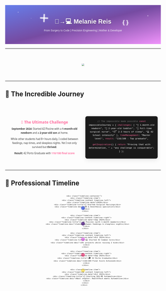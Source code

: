 <svg width="100%" height="300" viewBox="0 0 1200 300" xmlns="http://www.w3.org/2000/svg">
  <defs>
    <linearGradient id="heroGradient" x1="0%" y1="0%" x2="100%" y2="100%">
      <stop offset="0%" style="stop-color:#667eea;stop-opacity:1" />
      <stop offset="50%" style="stop-color:#764ba2;stop-opacity:1" />
      <stop offset="100%" style="stop-color:#f093fb;stop-opacity:1" />
    </linearGradient>
    <filter id="glow">
      <feGaussianBlur stdDeviation="4" result="coloredBlur"/>
      <feMerge>
        <feMergeNode in="coloredBlur"/>
        <feMergeNode in="SourceGraphic"/>
      </feMerge>
    </filter>
  </defs>
  
  <!-- Animated background -->
  <rect width="100%" height="100%" fill="url(#heroGradient)"/>
  
  <!-- Floating particles -->
  <circle cx="100" cy="50" r="3" fill="white" opacity="0.6">
    <animate attributeName="cy" values="50;250;50" dur="4s" repeatCount="indefinite"/>
  </circle>
  <circle cx="200" cy="100" r="2" fill="white" opacity="0.4">
    <animate attributeName="cy" values="100;200;100" dur="6s" repeatCount="indefinite"/>
  </circle>
  <circle cx="1100" cy="80" r="4" fill="white" opacity="0.5">
    <animate attributeName="cy" values="80;220;80" dur="5s" repeatCount="indefinite"/>
  </circle>
  
  <!-- Medical cross morphing to code brackets -->
  <g transform="translate(300, 100)">
    <rect x="-30" y="-5" width="60" height="10" fill="white" opacity="0.8" filter="url(#glow)">
      <animateTransform attributeName="transform" type="rotate" values="0;360" dur="8s" repeatCount="indefinite"/>
    </rect>
    <rect x="-5" y="-30" width="10" height="60" fill="white" opacity="0.8" filter="url(#glow)">
      <animateTransform attributeName="transform" type="rotate" values="0;360" dur="8s" repeatCount="indefinite"/>
    </rect>
  </g>
  
  <!-- Code brackets -->
  <g transform="translate(900, 150)">
    <text x="0" y="0" fill="white" font-size="40" font-family="monospace" filter="url(#glow)">{</text>
    <text x="30" y="0" fill="white" font-size="40" font-family="monospace" filter="url(#glow)">}</text>
    <animateTransform attributeName="transform" type="translate" values="900,150;920,150;900,150" dur="3s" repeatCount="indefinite"/>
  </g>
  
  <foreignObject width="100%" height="100%">
    <div xmlns="http://www.w3.org/1999/xhtml" style="display: flex; align-items: center; justify-content: center; height: 100%; flex-direction: column;">
      <style>
        @media (max-width: 768px) {
          .hero-title { font-size: 28px !important; }
          .hero-subtitle { font-size: 16px !important; }
        }
        @media (min-width: 769px) {
          .hero-title { font-size: 48px !important; }
          .hero-subtitle { font-size: 20px !important; }
        }
      </style>
      <h1 class="hero-title" style="color: white; font-family: 'Arial', sans-serif; font-weight: bold; margin: 0; text-shadow: 2px 2px 4px rgba(0,0,0,0.3); text-align: center;">
        🔬→💻 Melanie Reis
      </h1>
      <p class="hero-subtitle" style="color: rgba(255,255,255,0.9); font-family: 'Arial', sans-serif; margin: 10px 0 0 0; text-align: center;">
        From Surgery to Code | Precision Engineering | Mother & Developer
      </p>
    </div>
  </foreignObject>
</svg>

---

<div align="center">

<!-- Responsive typing animation -->
<svg width="100%" height="150" viewBox="0 0 1000 150" xmlns="http://www.w3.org/2000/svg">
  <foreignObject width="100%" height="100%">
    <div xmlns="http://www.w3.org/1999/xhtml" style="display: flex; align-items: center; justify-content: center; height: 100%;">
      <img src="https://readme-typing-svg.demolab.com/?lines=🩺+5+Years+Surgical+Nurse;💻+42+Porto+Graduate+-+110/100+Score;👶+Coded+with+1-month-old+newborn;🎯+Zero-error+mindset;🚀+Starting+SEA:ME+October+2025&font=JetBrains+Mono&size=22&duration=2500&pause=800&color=FF6B9D&center=true&vCenter=true&width=900&height=120" style="max-width: 100%; height: auto;" />
    </div>
  </foreignObject>
</svg>

</div>

---

## 🌟 The Incredible Journey

<div align="center">

<svg width="100%" height="400" viewBox="0 0 1000 400" xmlns="http://www.w3.org/2000/svg">
  <foreignObject width="100%" height="100%">
    <div xmlns="http://www.w3.org/1999/xhtml" style="padding: 20px;">
      <style>
        .journey-container {
          display: grid;
          grid-template-columns: 1fr 1fr;
          gap: 30px;
          height: 100%;
          align-items: center;
        }
        @media (max-width: 768px) {
          .journey-container {
            grid-template-columns: 1fr;
            gap: 20px;
          }
        }
        .journey-text {
          font-family: 'Segoe UI', Tahoma, Geneva, Verdana, sans-serif;
          color: #333;
        }
        .code-block {
          background: #1a1a1a;
          color: #ffffff;
          padding: 20px;
          border-radius: 12px;
          font-family: 'JetBrains Mono', monospace;
          font-size: 14px;
          line-height: 1.6;
          box-shadow: 0 8px 32px rgba(0,0,0,0.1);
          border: 1px solid #333;
        }
        .highlight { color: #FF6B9D; }
        .comment { color: #7C7C7C; }
        @media (max-width: 768px) {
          .code-block { font-size: 12px; padding: 15px; }
        }
      </style>
      <div class="journey-container">
        <div class="journey-text">
          <h3 style="color: #FF6B9D; font-size: 24px; margin: 0 0 15px 0;">🤱 The Ultimate Challenge</h3>
          <p style="margin: 0 0 15px 0; font-size: 16px; line-height: 1.6;">
            <strong>September 2024:</strong> Started 42 Piscine with a <strong>1-month-old newborn</strong> and a <strong>2-year-old son</strong> at home.
          </p>
          <p style="margin: 0 0 15px 0; font-size: 16px; line-height: 1.6;">
            While other students had 8+ hours daily, I coded between feedings, nap times, and sleepless nights. Yet I not only survived but <strong>thrived</strong>.
          </p>
          <p style="margin: 0; font-size: 16px; line-height: 1.6;">
            <strong>Result:</strong> 42 Porto Graduate with <span style="color: #FF6B9D; font-weight: bold;">110/100 final score</span>
          </p>
        </div>
        <div class="code-block">
<span class="comment">// The impossible made possible</span>
<span class="highlight">const</span> impossibleJourney = {
  <span class="highlight">challenges</span>: [
    "👶 1-month-old newborn",
    "🧒 2-year-old toddler",
    "🏥 Full-time surgical nurse", 
    "😴 2-3 hours of sleep",
    "💻 42 School intensity"
  ],
  <span class="highlight">timeManagement</span>: "Master level",
  <span class="highlight">result</span>: "110/100 - Top graduate",
  
  <span class="highlight">getInspiration</span>() {
    <span class="highlight">return</span> "Proving that with determination, " +
           "any challenge is conquerable";
  }
};
        </div>
      </div>
    </div>
  </foreignObject>
</svg>

</div>

---

## 🎯 Professional Timeline

<div align="center">

<svg width="100%" height="600" viewBox="0 0 1000 600" xmlns="http://www.w3.org/2000/svg">
  <defs>
    <linearGradient id="timelineGradient" x1="0%" y1="0%" x2="0%" y2="100%">
      <stop offset="0%" style="stop-color:#667eea;stop-opacity:1" />
      <stop offset="100%" style="stop-color:#764ba2;stop-opacity:1" />
    </linearGradient>
  </defs>
  
  <!-- Timeline line -->
  <line x1="500" y1="50" x2="500" y2="550" stroke="url(#timelineGradient)" stroke-width="4"/>
  
  <!-- Timeline dots -->
  <circle cx="500" cy="100" r="12" fill="#667eea"/>
  <circle cx="500" cy="200" r="12" fill="#764ba2"/>
  <circle cx="500" cy="300" r="12" fill="#f093fb"/>
  <circle cx="500" cy="400" r="12" fill="#FF6B9D"/>
  <circle cx="500" cy="500" r="12" fill="#FEE77A"/>
  
  <foreignObject width="100%" height="100%">
    <div xmlns="http://www.w3.org/1999/xhtml" style="font-family: 'Segoe UI', sans-serif;">
      <style>
        .timeline-container {
          display: grid;
          grid-template-rows: repeat(5, 1fr);
          height: 600px;
          padding: 0 50px;
        }
        .timeline-item {
          display: flex;
          align-items: center;
          height: 100px;
        }
        .timeline-content {
          flex: 1;
          padding: 0 30px;
        }
        .timeline-left {
          text-align: right;
          padding-right: 50px;
        }
        .timeline-right {
          text-align: left;
          padding-left: 50px;
        }
        .timeline-date {
          font-weight: bold;
          color: #667eea;
          font-size: 18px;
        }
        .timeline-title {
          font-size: 16px;
          color: #333;
          margin: 5px 0;
        }
        .timeline-desc {
          font-size: 14px;
          color: #666;
          margin: 0;
        }
        @media (max-width: 768px) {
          .timeline-container { padding: 0 20px; }
          .timeline-content { padding: 0 15px; }
          .timeline-left, .timeline-right { 
            text-align: center; 
            padding: 0 10px;
          }
          .timeline-date { font-size: 16px; }
          .timeline-title { font-size: 14px; }
          .timeline-desc { font-size: 12px; }
        }
      </style>
      
      <div class="timeline-container">
        <div class="timeline-item">
          <div class="timeline-content timeline-left">
            <div class="timeline-date">2020</div>
            <div class="timeline-title">🏥 Started Surgical Nursing</div>
            <div class="timeline-desc">OR & Anesthesia specialist</div>
          </div>
        </div>
        
        <div class="timeline-item">
          <div class="timeline-content timeline-right">
            <div class="timeline-date">Sep 2024</div>
            <div class="timeline-title">👶 42 Piscine (with 1-month newborn)</div>
            <div class="timeline-desc">Coding between feedings & sleepless nights</div>
          </div>
        </div>
        
        <div class="timeline-item">
          <div class="timeline-content timeline-left">
            <div class="timeline-date">Oct 2024</div>
            <div class="timeline-title">💻 Started 42 Common Core</div>
            <div class="timeline-desc">20+ projects while raising 2 kids</div>
          </div>
        </div>
        
        <div class="timeline-item">
          <div class="timeline-content timeline-right">
            <div class="timeline-date">Sep 2025</div>
            <div class="timeline-title">🎓 42 Porto Graduate</div>
            <div class="timeline-desc">110/100 Final Score Achieved</div>
          </div>
        </div>
        
        <div class="timeline-item">
          <div class="timeline-content timeline-left">
            <div class="timeline-date">Oct 2025</div>
            <div class="timeline-title">🚀 Starting SEA:ME Automotive</div>
            <div class="timeline-desc">Next chapter: HealthTech meets Automotive</div>
          </div>
        </div>
      </div>
    </div>
  </foreignObject>
</svg>

</div>

---

## 💻 42 Porto Hall of Fame

<div align="center">

<svg width="100%" height="500" viewBox="0 0 1000 500" xmlns="http://www.w3.org/2000/svg">
  <foreignObject width="100%" height="100%">
    <div xmlns="http://www.w3.org/1999/xhtml">
      <style>
        .projects-grid {
          display: grid;
          grid-template-columns: repeat(auto-fit, minmax(280px, 1fr));
          gap: 20px;
          padding: 20px;
          font-family: 'Segoe UI', sans-serif;
        }
        .project-card {
          background: linear-gradient(135deg, #667eea 0%, #764ba2 100%);
          border-radius: 16px;
          padding: 24px;
          color: white;
          text-align: center;
          box-shadow: 0 10px 30px rgba(102, 126, 234, 0.3);
          transition: transform 0.3s ease;
          position: relative;
          overflow: hidden;
        }
        .project-card::before {
          content: '';
          position: absolute;
          top: -50%;
          left: -50%;
          width: 200%;
          height: 200%;
          background: linear-gradient(45deg, transparent, rgba(255,255,255,0.1), transparent);
          transform: rotate(45deg);
          transition: all 0.5s;
          opacity: 0;
        }
        .project-card:hover::before {
          opacity: 1;
          animation: shine 0.5s ease-in-out;
        }
        @keyframes shine {
          0% { transform: translateX(-100%) translateY(-100%) rotate(45deg); }
          100% { transform: translateX(100%) translateY(100%) rotate(45deg); }
        }
        .project-title {
          font-size: 18px;
          font-weight: bold;
          margin: 0 0 8px 0;
        }
        .project-score {
          font-size: 24px;
          font-weight: 900;
          color: #FEE77A;
          margin: 8px 0;
        }
        .project-desc {
          font-size: 13px;
          opacity: 0.9;
          margin: 0;
        }
        .featured-projects {
          grid-column: 1 / -1;
          display: grid;
          grid-template-columns: repeat(auto-fit, minmax(300px, 1fr));
          gap: 20px;
          margin-bottom: 20px;
        }
        .featured-card {
          background: linear-gradient(135deg, #f093fb 0%, #f5576c 100%);
          border-radius: 16px;
          padding: 24px;
          color: white;
        }
        @media (max-width: 768px) {
          .projects-grid { 
            grid-template-columns: 1fr; 
            padding: 10px;
          }
          .project-card { padding: 16px; }
          .featured-projects { grid-template-columns: 1fr; }
        }
      </style>
      
      <div class="projects-grid">
        <!-- Featured Projects -->
        <div class="featured-projects">
          <div class="featured-card">
            <h3 class="project-title">🎮 cub3D - 3D Engine</h3>
            <div class="project-score">125/100</div>
            <p class="project-desc">Built complete 3D raycasting engine in C with MLX graphics</p>
          </div>
          <div class="featured-card">
            <h3 class="project-title">🌐 ft_transcendence</h3>
            <div class="project-score">110/100</div>
            <p class="project-desc">Full-stack real-time multiplayer Pong with WebSockets</p>
          </div>
        </div>
        
        <!-- Other Projects -->
        <div class="project-card">
          <h4 class="project-title">⚡ webserv</h4>
          <div class="project-score">100/100</div>
          <p class="project-desc">HTTP Server from scratch</p>
        </div>
        
        <div class="project-card">
          <h4 class="project-title">🐚 minishell</h4>
          <div class="project-score">99/100</div>
          <p class="project-desc">Bash implementation</p>
        </div>
        
        <div class="project-card">
          <h4 class="project-title">📖 get_next_line</h4>
          <div class="project-score">125/100</div>
          <p class="project-desc">File reading function</p>
        </div>
        
        <div class="project-card">
          <h4 class="project-title">🎯 so_long</h4>
          <div class="project-score">115/100</div>
          <p class="project-desc">2D Game Engine</p>
        </div>
      </div>
    </div>
  </foreignObject>
</svg>

</div>

---

## 🛠️ Technical Mastery

<div align="center">

<svg width="100%" height="400" viewBox="0 0 1000 400" xmlns="http://www.w3.org/2000/svg">
  <foreignObject width="100%" height="100%">
    <div xmlns="http://www.w3.org/1999/xhtml">
      <style>
        .skills-container {
          display: grid;
          grid-template-columns: repeat(2, 1fr);
          gap: 40px;
          padding: 30px;
          font-family: 'Segoe UI', sans-serif;
          height: 100%;
        }
        .skill-section {
          display: flex;
          flex-direction: column;
          justify-content: center;
        }
        .skills-icons {
          display: flex;
          flex-wrap: wrap;
          gap: 15px;
          justify-content: center;
          margin: 20px 0;
        }
        .skill-icon {
          width: 60px;
          height: 60px;
          background: linear-gradient(135deg, #667eea, #764ba2);
          border-radius: 12px;
          display: flex;
          align-items: center;
          justify-content: center;
          color: white;
          font-size: 24px;
          box-shadow: 0 8px 20px rgba(102, 126, 234, 0.3);
          transition: transform 0.3s ease;
        }
        .skill-icon:hover {
          transform: translateY(-5px) scale(1.1);
        }
        .code-showcase {
          background: #1a1a1a;
          border-radius: 12px;
          padding: 20px;
          color: #ffffff;
          font-family: 'JetBrains Mono', monospace;
          font-size: 13px;
          line-height: 1.5;
          box-shadow: 0 8px 32px rgba(0,0,0,0.2);
        }
        .keyword { color: #FF6B9D; }
        .string { color: #A8E6CF; }
        .comment { color: #7C7C7C; }
        .number { color: #FFB347; }
        
        @media (max-width: 768px) {
          .skills-container {
            grid-template-columns: 1fr;
            gap: 20px;
            padding: 15px;
          }
          .skill-icon {
            width: 50px;
            height: 50px;
            font-size: 20px;
          }
          .code-showcase {
            font-size: 11px;
            padding: 15px;
          }
        }
      </style>
      
      <div class="skills-container">
        <div class="skill-section">
          <h3 style="text-align: center; color: #333; margin: 0 0 20px 0;">🚀 Core Technologies</h3>
          <div class="skills-icons">
            <div class="skill-icon" title="C/C++">⚙️</div>
            <div class="skill-icon" title="JavaScript">🟨</div>
            <div class="skill-icon" title="TypeScript">🔷</div>
            <div class="skill-icon" title="React">⚛️</div>
            <div class="skill-icon" title="Node.js">💚</div>
            <div class="skill-icon" title="Docker">🐳</div>
            <div class="skill-icon" title="PostgreSQL">🐘</div>
            <div class="skill-icon" title="Linux">🐧</div>
          </div>
        </div>
        
        <div class="skill-section">
          <div class="code-showcase">
<span class="comment">// Unique skill combination</span>
<span class="keyword">class</span> <span class="string">SurgicalDeveloper</span> {
  <span class="keyword">constructor</span>() {
    <span class="keyword">this</span>.background = <span class="string">"5 years surgery"</span>;
    <span class="keyword">this</span>.mindset = <span class="string">"zero-error tolerance"</span>;
    <span class="keyword">this</span>.experience = <span class="number">500</span> + surgeries;
    <span class="keyword">this</span>.coding = <span class="string">"42 Porto Graduate"</span>;
  }
  
  <span class="keyword">solve</span>(problem) {
    <span class="comment">// Apply surgical precision to code</span>
    <span class="keyword">return</span> <span class="keyword">this</span>.preciseProblemSolving(
      problem, 
      <span class="keyword">this</span>.lifeOrDeathAttention
    );
  }
  
  <span class="keyword">getUniqueValue</span>() {
    <span class="keyword">return</span> <span class="string">"Healthcare precision + Tech innovation"</span>;
  }
}
          </div>
        </div>
      </div>
    </div>
  </foreignObject>
</svg>

</div>

---

## 📊 Real-Time GitHub Analytics

<div align="center">

<svg width="100%" height="600" viewBox="0 0 1000 600" xmlns="http://www.w3.org/2000/svg">
  <foreignObject width="100%" height="100%">
    <div xmlns="http://www.w3.org/1999/xhtml">
      <style>
        .stats-container {
          display: grid;
          grid-template-columns: 1fr 1fr;
          gap: 20px;
          padding: 20px;
          height: 100%;
        }
        .stats-row {
          display: grid;
          grid-template-columns: 1fr;
          gap: 20px;
        }
        .stats-wide {
          grid-column: 1 / -1;
          display: flex;
          justify-content: center;
        }
        .stat-card {
          background: linear-gradient(135deg, #667eea, #764ba2);
          border-radius: 16px;
          padding: 16px;
          display: flex;
          align-items: center;
          justify-content: center;
          min-height: 200px;
          box-shadow: 0 10px 30px rgba(102, 126, 234, 0.2);
        }
        .stat-card img {
          max-width: 100%;
          height: auto;
          border-radius: 8px;
        }
        @media (max-width: 768px) {
          .stats-container {
            grid-template-columns: 1fr;
            gap: 15px;
            padding: 10px;
          }
          .stat-card {
            min-height: 180px;
            padding: 12px;
          }
        }
      </style>
      
      <div class="stats-container">
        <div class="stat-card">
          <img src="https://github-readme-stats.vercel.app/api?username=melaniereis&show_icons=true&theme=tokyonight&hide_border=true&bg_color=0D1117&title_color=FF6B9D&icon_color=FEE77A&text_color=FFFFFF" alt="GitHub Stats" />
        </div>
        
        <div class="stat-card">
          <img src="https://github-readme-streak-stats.herokuapp.com/?user=melaniereis&theme=tokyonight&hide_border=true&background=0D1117&stroke=FF6B9D&ring=FEE77A&fire=FF6B9D&currStreakLabel=FEE77A" alt="GitHub Streak" />
        </div>
        
        <div class="stats-wide">
          <div class="stat-card" style="width: 70%;">
            <img src="https://github-readme-stats.vercel.app/api/top-langs/?username=melaniereis&layout=compact&theme=tokyonight&hide_border=true&bg_color=0D1117&title_color=FF6B9D&text_color=FFFFFF" alt="Top Languages" />
          </div>
        </div>
        
        <div class="stats-wide">
          <div class="stat-card" style="width: 80%;">
            <img src="https://github-readme-activity-graph.vercel.app/graph?username=melaniereis&bg_color=0d1117&color=FF6B9D&line=FEE77A&point=FFFFFF&area=true&hide_border=true&custom_title=Coding%20Journey%20-%20From%20Healthcare%20to%20Code" alt="Activity Graph" />
          </div>
        </div>
      </div>
    </div>
  </foreignObject>
</svg>

</div>

---

## 🚀 Next Chapter: SEA:ME Automotive

<div align="center">

<svg width="100%" height="350" viewBox="0 0 1000 350" xmlns="http://www.w3.org/2000/svg">
  <defs>
    <linearGradient id="futureGradient" x1="0%" y1="0%" x2="100%" y2="100%">
      <stop offset="0%" style="stop-color:#f093fb;stop-opacity:1" />
      <stop offset="100%" style="stop-color:#f5576c;stop-opacity:1" />
    </linearGradient>
  </defs>
  
  <rect width="100%" height="100%" fill="url(#futureGradient)" rx="20"/>
  
  <foreignObject width="100%" height="100%">
    <div xmlns="http://www.w3.org/1999/xhtml" style="color: white; padding: 30px; font-family: 'Segoe UI', sans-serif;">
      <style>
        .future-container {
          display: grid;
          grid-template-columns: 1fr 2fr;
          gap: 30px;
          height: 100%;
          align-items: center;
        }
        .future-icon {
          font-size: 120px;
          text-align: center;
          line-height: 1;
        }
        .future-content h2 {
          margin: 0 0 20px 0;
          font-size: 28px;
          font-weight: 700;
        }
        .future-grid {
          display: grid;
          grid-template-columns: repeat(2, 1fr);
          gap: 15px;
          margin: 20px 0;
        }
        .future-item {
          background: rgba(255,255,255,0.1);
          padding: 15px;
          border-radius: 8px;
          text-align: center;
          font-size: 14px;
        }
        .future-item strong {
          display: block;
          font-size: 16px;
          margin-bottom: 5px;
        }
        @media (max-width: 768px) {
          .future-container {
            grid-template-columns: 1fr;
            gap: 20px;
            text-align: center;
          }
          .future-icon { font-size: 80px; }
          .future-content h2 { font-size: 24px; }
          .future-grid { grid-template-columns: 1fr; }
        }
      </style>
      
      <div class="future-container">
        <div class="future-icon">🚗💻</div>
        <div class="future-content">
          <h2>Starting October 2025</h2>
          <p style="font-size: 16px; margin: 0 0 20px 0;">
            Bridging my healthcare precision with automotive innovation at SEA:ME program.
          </p>
          
          <div class="future-grid">
            <div class="future-item">
              <strong>🩺 HealthTech Integration</strong>
              In-vehicle health monitoring systems
            </div>
            <div class="future-item">
              <strong>🚨 Emergency Response</strong>
              Life-saving automotive technology
            </div>
            <div class="future-item">
              <strong>🧠 Driver Wellness</strong>
              Real-time health analytics
            </div>
            <div class="future-item">
              <strong>⚡ Safety-Critical</strong>
              Zero-error automotive software
            </div>
          </div>
          
          <p style="font-size: 14px; margin: 20px 0 0 0; opacity: 0.9;">
            <em>"Applying surgical precision to automotive safety - where every line of code can save lives."</em>
          </p>
        </div>
      </div>
    </div>
  </foreignObject>
</svg>

</div>

---

## 🤝 Connect & Collaborate

<div align="center">

<svg width="100%" height="200" viewBox="0 0 1000 200" xmlns="http://www.w3.org/2000/svg">
  <foreignObject width="100%" height="100%">
    <div xmlns="http://www.w3.org/1999/xhtml">
      <style>
        .connect-container {
          display: flex;
          justify-content: center;
          align-items: center;
          height: 100%;
          gap: 30px;
          flex-wrap: wrap;
          padding: 20px;
          font-family: 'Segoe UI', sans-serif;
        }
        .connect-button {
          display: inline-flex;
          align-items: center;
          gap: 10px;
          background: linear-gradient(135deg, #667eea, #764ba2);
          color: white;
          text-decoration: none;
          padding: 12px 24px;
          border-radius: 50px;
          font-weight: 600;
          font-size: 14px;
          box-shadow: 0 8px 25px rgba(102, 126, 234, 0.3);
          transition: all 0.3s ease;
          border: 2px solid transparent;
        }
        .connect-button:hover {
          transform: translateY(-3px);
          box-shadow: 0 12px 35px rgba(102, 126, 234, 0.4);
          border-color: rgba(255,255,255,0.3);
        }
        .location-info {
          text-align: center;
          color: #333;
          margin-top: 20px;
        }
        @media (max-width: 768px) {
          .connect-container {
            flex-direction: column;
            gap: 15px;
          }
          .connect-button {
            width: 250px;
            justify-content: center;
          }
        }
      </style>
      
      <div class="connect-container">
        <a href="https://www.linkedin.com/in/melanie-ferraz-reis-622229a5" class="connect-button">
          💼 LinkedIn
        </a>
        <a href="mailto:melanie.ferraz@ua.pt" class="connect-button">
          📧 Email
        </a>
        <a href="https://github.com/melaniereis" class="connect-button">
          🐙 GitHub
        </a>
      </div>
      
      <div class="location-info">
        <p style="margin: 0; font-size: 16px; font-weight: 500;">📍 Ovar, Portugal 🇵🇹</p>
        <p style="margin: 5px 0 0 0; font-size: 14px; color: #666;">Open to HealthTech & Automotive opportunities</p>
      </div>
    </div>
  </foreignObject>
</svg>

</div>

---

<div align="center">

<!-- Animated footer wave -->
<svg width="100%" height="150" viewBox="0 0 1000 150" xmlns="http://www.w3.org/2000/svg">
  <defs>
    <linearGradient id="footerGradient" x1="0%" y1="0%" x2="100%" y2="0%">
      <stop offset="0%" style="stop-color:#667eea;stop-opacity:1" />
      <stop offset="50%" style="stop-color:#764ba2;stop-opacity:1" />
      <stop offset="100%" style="stop-color:#f093fb;stop-opacity:1" />
    </linearGradient>
  </defs>
  
  <path d="M0,50 Q250,10 500,50 T1000,50 L1000,150 L0,150 Z" fill="url(#footerGradient)">
    <animate attributeName="d" 
             values="M0,50 Q250,10 500,50 T1000,50 L1000,150 L0,150 Z;
                     M0,50 Q250,90 500,50 T1000,50 L1000,150 L0,150 Z;
                     M0,50 Q250,10 500,50 T1000,50 L1000,150 L0,150 Z" 
             dur="4s" 
             repeatCount="indefinite"/>
  </path>
  
  <foreignObject width="100%" height="100%">
    <div xmlns="http://www.w3.org/1999/xhtml" style="display: flex; align-items: center; justify-content: center; height: 100%; color: white; font-family: 'Segoe UI', sans-serif;">
      <div style="text-align: center;">
        <h3 style="margin: 0; font-size: 24px; font-weight: bold;">💭 Ready to Build the Future Together?</h3>
        <p style="margin: 10px 0 0 0; font-size: 16px; opacity: 0.9;">
          "I approach code with the same precision as surgery—focused, reliable, and impactful."
        </p>
      </div>
    </div>
  </foreignObject>
</svg>

<img src="https://komarev.com/ghpvc/?username=melaniereis&label=Profile%20Views&color=FF6B9D&style=for-the-badge&labelColor=0d1117" />

</div>
